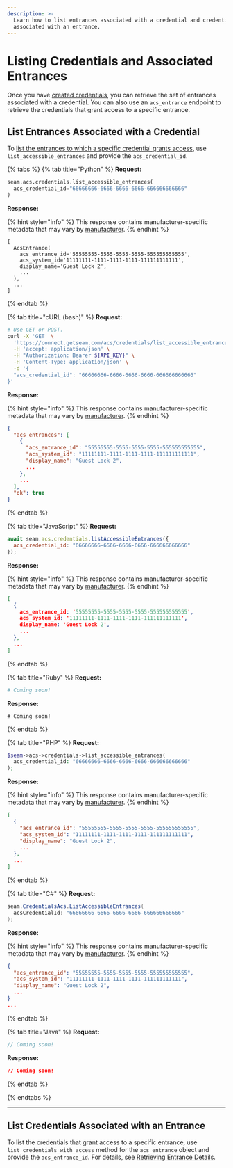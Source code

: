 ```yaml
---
description: >-
  Learn how to list entrances associated with a credential and credentials
  associated with an entrance.
---
```


# Listing Credentials and Associated Entrances

Once you have [created credentials](../managing-credentials.md), you can retrieve the set of entrances associated with a credential. You can also use an `acs_entrance` endpoint to retrieve the credentials that grant access to a specific entrance.

## List Entrances Associated with a Credential

To [list the entrances to which a specific credential grants access](../../../api/acs/credentials/list_accessible_entrances.md), use `list_accessible_entrances` and provide the `acs_credential_id`.

{% tabs %}
{% tab title="Python" %}
**Request:**

```python
seam.acs.credentials.list_accessible_entrances(
  acs_credential_id="66666666-6666-6666-6666-666666666666"
)
```

**Response:**

{% hint style="info" %}
This response contains manufacturer-specific metadata that may vary by [manufacturer](../../../device-and-system-integration-guides/overview.md#access-control-systems).
{% endhint %}

```
[
  AcsEntrance(
    acs_entrance_id='55555555-5555-5555-5555-555555555555',
    acs_system_id='11111111-1111-1111-1111-111111111111',
    display_name='Guest Lock 2',
    ...
  ),
  ...
]
```
{% endtab %}

{% tab title="cURL (bash)" %}
**Request:**

```bash
# Use GET or POST.
curl -X 'GET' \
  'https://connect.getseam.com/acs/credentials/list_accessible_entrances' \
  -H 'accept: application/json' \
  -H "Authorization: Bearer ${API_KEY}" \
  -H 'Content-Type: application/json' \
  -d '{
  "acs_credential_id": "66666666-6666-6666-6666-666666666666"
}'
```

**Response:**

{% hint style="info" %}
This response contains manufacturer-specific metadata that may vary by [manufacturer](../../../device-and-system-integration-guides/overview.md#access-control-systems).
{% endhint %}

```json
{
  "acs_entrances": [
    {
      "acs_entrance_id": "55555555-5555-5555-5555-555555555555",
      "acs_system_id": "11111111-1111-1111-1111-111111111111",
      "display_name": "Guest Lock 2",
      ...
    },
    ...
  ],
  "ok": true
}
```
{% endtab %}

{% tab title="JavaScript" %}
**Request:**

```javascript
await seam.acs.credentials.listAccessibleEntrances({
  acs_credential_id: "66666666-6666-6666-6666-666666666666"
});
```

**Response:**

{% hint style="info" %}
This response contains manufacturer-specific metadata that may vary by [manufacturer](../../../device-and-system-integration-guides/overview.md#access-control-systems).
{% endhint %}

```json
[
  {
    acs_entrance_id: '55555555-5555-5555-5555-555555555555',
    acs_system_id: '11111111-1111-1111-1111-111111111111',
    display_name: 'Guest Lock 2',
    ...
  },
  ...
]
```
{% endtab %}

{% tab title="Ruby" %}
**Request:**

```ruby
# Coming soon!
```

**Response:**

```
# Coming soon!
```
{% endtab %}

{% tab title="PHP" %}
**Request:**

```php
$seam->acs->credentials->list_accessible_entrances(
  acs_credential_id: "66666666-6666-6666-6666-666666666666"
);
```

**Response:**

{% hint style="info" %}
This response contains manufacturer-specific metadata that may vary by [manufacturer](../../../device-and-system-integration-guides/overview.md#access-control-systems).
{% endhint %}

```json
[
  {
    "acs_entrance_id": "55555555-5555-5555-5555-555555555555",
    "acs_system_id": "11111111-1111-1111-1111-111111111111",
    "display_name": "Guest Lock 2",
    ...
  },
  ...
]
```
{% endtab %}

{% tab title="C#" %}
**Request:**

```csharp
seam.CredentialsAcs.ListAccessibleEntrances(
  acsCredentialId: "66666666-6666-6666-6666-666666666666"
);
```

**Response:**

{% hint style="info" %}
This response contains manufacturer-specific metadata that may vary by [manufacturer](../../../device-and-system-integration-guides/overview.md#access-control-systems).
{% endhint %}

```json
{
  "acs_entrance_id": "55555555-5555-5555-5555-555555555555",
  "acs_system_id": "11111111-1111-1111-1111-111111111111",
  "display_name": "Guest Lock 2",
  ...
}
...
```
{% endtab %}

{% tab title="Java" %}
**Request:**

```java
// Coming soon!
```

**Response:**

```json
// Coming soon!
```
{% endtab %}


{% endtabs %}

***

## List Credentials Associated with an Entrance

To list the credentials that grant access to a specific entrance, use `list_credentials_with_access` method for the `acs_entrance` object and provide the `acs_entrance_id`. For details, see [Retrieving Entrance Details](../retrieving-entrance-details.md#list-credentials-associated-with-an-entrance).
